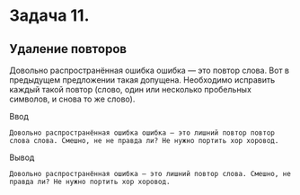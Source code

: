 # Задача 11. 
## Удаление повторов
Довольно распространённая ошибка ошибка — это повтор слова.
Вот в предыдущем предложении такая допущена. Необходимо исправить каждый такой повтор (слово, один или несколько пробельных символов, и снова то же слово).

Ввод
```
Довольно распространённая ошибка ошибка — это лишний повтор повтор слова слова. Смешно, не не правда ли? Не нужно портить хор хоровод.
```

Вывод
```
Довольно распространённая ошибка — это лишний повтор слова. Смешно, не правда ли? Не нужно портить хор хоровод.
```